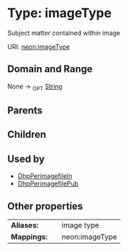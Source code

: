
# Type: imageType


Subject matter contained within image

URI: [neon:imageType](https://data.neonscience.org/imageType)


## Domain and Range

None ->  <sub>OPT</sub> [String](types/String.md)

## Parents


## Children


## Used by

 * [DhpPerimagefileIn](DhpPerimagefileIn.md)
 * [DhpPerimagefilePub](DhpPerimagefilePub.md)

## Other properties

|  |  |  |
| --- | --- | --- |
| **Aliases:** | | image type |
| **Mappings:** | | neon:imageType |

